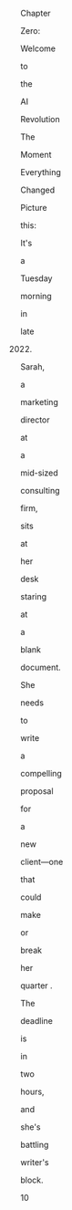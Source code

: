 Chapter
 
Zero:
 
Welcome
 
to
 
the
 
AI
 
Revolution
 
 
The
 
Moment
 
Everything
 
Changed
 
Picture
 
this:
 
It's
 
a
 
Tuesday
 
morning
 
in
 
late
 
2022.
 
Sarah,
 
a
 
marketing
 
director
 
at
 
a
 
mid-sized
 
consulting
 
firm,
 
sits
 
at
 
her
 
desk
 
staring
 
at
 
a
 
blank
 
document.
 
She
 
needs
 
to
 
write
 
a
 
compelling
 
proposal
 
for
 
a
 
new
 
client—one
 
that
 
could
 
make
 
or
 
break
 
her
 
quarter .
 
The
 
deadline
 
is
 
in
 
two
 
hours,
 
and
 
she's
 
battling
 
writer's
 
block.
 
10
 
 
